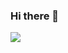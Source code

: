 ### Hi there 👋
<img src="https://github-readme-stats.vercel.app/api?username=semiheimer&&show_icons=true&title_color=ffffff&icon_color=bb2acf&text_color=daf7dc&bg_color=151515">

<!--
**semiheimer/semiheimer** is a ✨ _special_ ✨ repository because its `README.md` (this file) appears on your GitHub profile.

Here are some ideas to get you started:

- 🔭 I’m currently working on ...
- 🌱 I’m currently learning ...
- 👯 I’m looking to collaborate on ...
- 🤔 I’m looking for help with ...
- 💬 Ask me about ...
- 📫 How to reach me: ...
- 😄 Pronouns: ...
- ⚡ Fun fact: ...
-->
